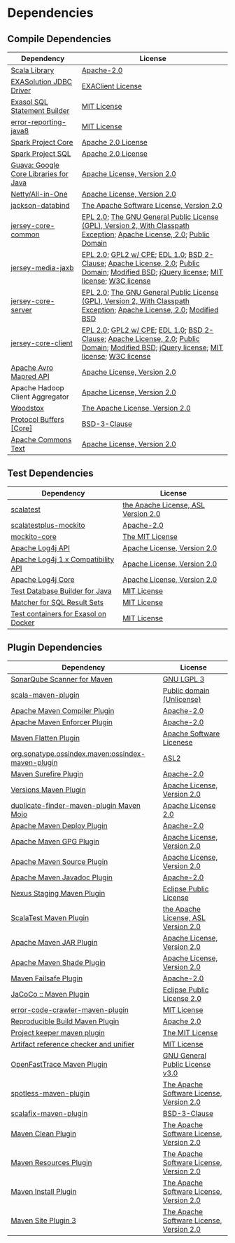 <!-- @formatter:off -->
# Dependencies

## Compile Dependencies

| Dependency                                  | License                                                                                                                                                                                            |
| ------------------------------------------- | -------------------------------------------------------------------------------------------------------------------------------------------------------------------------------------------------- |
| [Scala Library][0]                          | [Apache-2.0][1]                                                                                                                                                                                    |
| [EXASolution JDBC Driver][2]                | [EXAClient License][3]                                                                                                                                                                             |
| [Exasol SQL Statement Builder][4]           | [MIT License][5]                                                                                                                                                                                   |
| [error-reporting-java8][6]                  | [MIT License][7]                                                                                                                                                                                   |
| [Spark Project Core][8]                     | [Apache 2.0 License][9]                                                                                                                                                                            |
| [Spark Project SQL][8]                      | [Apache 2.0 License][9]                                                                                                                                                                            |
| [Guava: Google Core Libraries for Java][10] | [Apache License, Version 2.0][11]                                                                                                                                                                  |
| [Netty/All-in-One][12]                      | [Apache License, Version 2.0][1]                                                                                                                                                                   |
| [jackson-databind][13]                      | [The Apache Software License, Version 2.0][11]                                                                                                                                                     |
| [jersey-core-common][14]                    | [EPL 2.0][15]; [The GNU General Public License (GPL), Version 2, With Classpath Exception][16]; [Apache License, 2.0][9]; [Public Domain][17]                                                      |
| [jersey-media-jaxb][18]                     | [EPL 2.0][15]; [GPL2 w/ CPE][16]; [EDL 1.0][19]; [BSD 2-Clause][20]; [Apache License, 2.0][9]; [Public Domain][17]; [Modified BSD][21]; [jQuery license][22]; [MIT license][23]; [W3C license][24] |
| [jersey-core-server][25]                    | [EPL 2.0][15]; [The GNU General Public License (GPL), Version 2, With Classpath Exception][16]; [Apache License, 2.0][9]; [Modified BSD][21]                                                       |
| [jersey-core-client][26]                    | [EPL 2.0][15]; [GPL2 w/ CPE][16]; [EDL 1.0][19]; [BSD 2-Clause][20]; [Apache License, 2.0][9]; [Public Domain][17]; [Modified BSD][21]; [jQuery license][22]; [MIT license][23]; [W3C license][24] |
| [Apache Avro Mapred API][27]                | [Apache License, Version 2.0][28]                                                                                                                                                                  |
| Apache Hadoop Client Aggregator             | [Apache License, Version 2.0][28]                                                                                                                                                                  |
| [Woodstox][29]                              | [The Apache License, Version 2.0][11]                                                                                                                                                              |
| [Protocol Buffers [Core]][30]               | [BSD-3-Clause][31]                                                                                                                                                                                 |
| [Apache Commons Text][32]                   | [Apache License, Version 2.0][28]                                                                                                                                                                  |

## Test Dependencies

| Dependency                                 | License                                   |
| ------------------------------------------ | ----------------------------------------- |
| [scalatest][33]                            | [the Apache License, ASL Version 2.0][34] |
| [scalatestplus-mockito][35]                | [Apache-2.0][34]                          |
| [mockito-core][36]                         | [The MIT License][37]                     |
| [Apache Log4j API][38]                     | [Apache License, Version 2.0][28]         |
| [Apache Log4j 1.x Compatibility API][39]   | [Apache License, Version 2.0][28]         |
| [Apache Log4j Core][40]                    | [Apache License, Version 2.0][28]         |
| [Test Database Builder for Java][41]       | [MIT License][42]                         |
| [Matcher for SQL Result Sets][43]          | [MIT License][44]                         |
| [Test containers for Exasol on Docker][45] | [MIT License][46]                         |

## Plugin Dependencies

| Dependency                                              | License                                        |
| ------------------------------------------------------- | ---------------------------------------------- |
| [SonarQube Scanner for Maven][47]                       | [GNU LGPL 3][48]                               |
| [scala-maven-plugin][49]                                | [Public domain (Unlicense)][50]                |
| [Apache Maven Compiler Plugin][51]                      | [Apache-2.0][28]                               |
| [Apache Maven Enforcer Plugin][52]                      | [Apache-2.0][28]                               |
| [Maven Flatten Plugin][53]                              | [Apache Software Licenese][28]                 |
| [org.sonatype.ossindex.maven:ossindex-maven-plugin][54] | [ASL2][11]                                     |
| [Maven Surefire Plugin][55]                             | [Apache-2.0][28]                               |
| [Versions Maven Plugin][56]                             | [Apache License, Version 2.0][28]              |
| [duplicate-finder-maven-plugin Maven Mojo][57]          | [Apache License 2.0][9]                        |
| [Apache Maven Deploy Plugin][58]                        | [Apache-2.0][28]                               |
| [Apache Maven GPG Plugin][59]                           | [Apache License, Version 2.0][28]              |
| [Apache Maven Source Plugin][60]                        | [Apache License, Version 2.0][28]              |
| [Apache Maven Javadoc Plugin][61]                       | [Apache-2.0][28]                               |
| [Nexus Staging Maven Plugin][62]                        | [Eclipse Public License][63]                   |
| [ScalaTest Maven Plugin][64]                            | [the Apache License, ASL Version 2.0][34]      |
| [Apache Maven JAR Plugin][65]                           | [Apache License, Version 2.0][28]              |
| [Apache Maven Shade Plugin][66]                         | [Apache License, Version 2.0][28]              |
| [Maven Failsafe Plugin][67]                             | [Apache-2.0][28]                               |
| [JaCoCo :: Maven Plugin][68]                            | [Eclipse Public License 2.0][69]               |
| [error-code-crawler-maven-plugin][70]                   | [MIT License][71]                              |
| [Reproducible Build Maven Plugin][72]                   | [Apache 2.0][11]                               |
| [Project keeper maven plugin][73]                       | [The MIT License][74]                          |
| [Artifact reference checker and unifier][75]            | [MIT License][76]                              |
| [OpenFastTrace Maven Plugin][77]                        | [GNU General Public License v3.0][78]          |
| [spotless-maven-plugin][79]                             | [The Apache Software License, Version 2.0][28] |
| [scalafix-maven-plugin][80]                             | [BSD-3-Clause][31]                             |
| [Maven Clean Plugin][81]                                | [The Apache Software License, Version 2.0][11] |
| [Maven Resources Plugin][82]                            | [The Apache Software License, Version 2.0][11] |
| [Maven Install Plugin][83]                              | [The Apache Software License, Version 2.0][11] |
| [Maven Site Plugin 3][84]                               | [The Apache Software License, Version 2.0][11] |

[0]: https://www.scala-lang.org/
[1]: https://www.apache.org/licenses/LICENSE-2.0
[2]: http://www.exasol.com
[3]: https://repo1.maven.org/maven2/com/exasol/exasol-jdbc/7.1.19/exasol-jdbc-7.1.19-license.txt
[4]: https://github.com/exasol/sql-statement-builder/
[5]: https://github.com/exasol/sql-statement-builder/blob/main/LICENSE
[6]: https://github.com/exasol/error-reporting-java/
[7]: https://github.com/exasol/error-reporting-java/blob/main/LICENSE
[8]: https://spark.apache.org/
[9]: http://www.apache.org/licenses/LICENSE-2.0.html
[10]: https://github.com/google/guava
[11]: http://www.apache.org/licenses/LICENSE-2.0.txt
[12]: https://netty.io/index.html
[13]: http://github.com/FasterXML/jackson
[14]: https://projects.eclipse.org/projects/ee4j.jersey/jersey-common
[15]: http://www.eclipse.org/legal/epl-2.0
[16]: https://www.gnu.org/software/classpath/license.html
[17]: https://creativecommons.org/publicdomain/zero/1.0/
[18]: https://eclipse-ee4j.github.io/jersey/
[19]: http://www.eclipse.org/org/documents/edl-v10.php
[20]: https://opensource.org/licenses/BSD-2-Clause
[21]: https://asm.ow2.io/license.html
[22]: https://github.com/jquery/jquery/blob/main/LICENSE.txt
[23]: http://www.opensource.org/licenses/mit-license.php
[24]: https://www.w3.org/Consortium/Legal/copyright-documents-19990405
[25]: https://projects.eclipse.org/projects/ee4j.jersey/jersey-server
[26]: https://projects.eclipse.org/projects/ee4j.jersey/jersey-client
[27]: https://avro.apache.org
[28]: https://www.apache.org/licenses/LICENSE-2.0.txt
[29]: https://github.com/FasterXML/woodstox
[30]: https://developers.google.com/protocol-buffers/docs/javatutorial
[31]: https://opensource.org/licenses/BSD-3-Clause
[32]: https://commons.apache.org/proper/commons-text
[33]: http://www.scalatest.org
[34]: http://www.apache.org/licenses/LICENSE-2.0
[35]: https://github.com/scalatest/scalatestplus-mockito
[36]: https://github.com/mockito/mockito
[37]: https://github.com/mockito/mockito/blob/main/LICENSE
[38]: https://logging.apache.org/log4j/2.x/log4j-api/
[39]: https://logging.apache.org/log4j/2.x/
[40]: https://logging.apache.org/log4j/2.x/log4j-core/
[41]: https://github.com/exasol/test-db-builder-java/
[42]: https://github.com/exasol/test-db-builder-java/blob/main/LICENSE
[43]: https://github.com/exasol/hamcrest-resultset-matcher/
[44]: https://github.com/exasol/hamcrest-resultset-matcher/blob/main/LICENSE
[45]: https://github.com/exasol/exasol-testcontainers/
[46]: https://github.com/exasol/exasol-testcontainers/blob/main/LICENSE
[47]: http://sonarsource.github.io/sonar-scanner-maven/
[48]: http://www.gnu.org/licenses/lgpl.txt
[49]: http://github.com/davidB/scala-maven-plugin
[50]: http://unlicense.org/
[51]: https://maven.apache.org/plugins/maven-compiler-plugin/
[52]: https://maven.apache.org/enforcer/maven-enforcer-plugin/
[53]: https://www.mojohaus.org/flatten-maven-plugin/
[54]: https://sonatype.github.io/ossindex-maven/maven-plugin/
[55]: https://maven.apache.org/surefire/maven-surefire-plugin/
[56]: https://www.mojohaus.org/versions/versions-maven-plugin/
[57]: https://github.com/basepom/duplicate-finder-maven-plugin
[58]: https://maven.apache.org/plugins/maven-deploy-plugin/
[59]: https://maven.apache.org/plugins/maven-gpg-plugin/
[60]: https://maven.apache.org/plugins/maven-source-plugin/
[61]: https://maven.apache.org/plugins/maven-javadoc-plugin/
[62]: http://www.sonatype.com/public-parent/nexus-maven-plugins/nexus-staging/nexus-staging-maven-plugin/
[63]: http://www.eclipse.org/legal/epl-v10.html
[64]: https://www.scalatest.org/user_guide/using_the_scalatest_maven_plugin
[65]: https://maven.apache.org/plugins/maven-jar-plugin/
[66]: https://maven.apache.org/plugins/maven-shade-plugin/
[67]: https://maven.apache.org/surefire/maven-failsafe-plugin/
[68]: https://www.jacoco.org/jacoco/trunk/doc/maven.html
[69]: https://www.eclipse.org/legal/epl-2.0/
[70]: https://github.com/exasol/error-code-crawler-maven-plugin/
[71]: https://github.com/exasol/error-code-crawler-maven-plugin/blob/main/LICENSE
[72]: http://zlika.github.io/reproducible-build-maven-plugin
[73]: https://github.com/exasol/project-keeper/
[74]: https://github.com/exasol/project-keeper/blob/main/LICENSE
[75]: https://github.com/exasol/artifact-reference-checker-maven-plugin/
[76]: https://github.com/exasol/artifact-reference-checker-maven-plugin/blob/main/LICENSE
[77]: https://github.com/itsallcode/openfasttrace-maven-plugin
[78]: https://www.gnu.org/licenses/gpl-3.0.html
[79]: https://github.com/diffplug/spotless
[80]: https://github.com/evis/scalafix-maven-plugin
[81]: http://maven.apache.org/plugins/maven-clean-plugin/
[82]: http://maven.apache.org/plugins/maven-resources-plugin/
[83]: http://maven.apache.org/plugins/maven-install-plugin/
[84]: http://maven.apache.org/plugins/maven-site-plugin/
